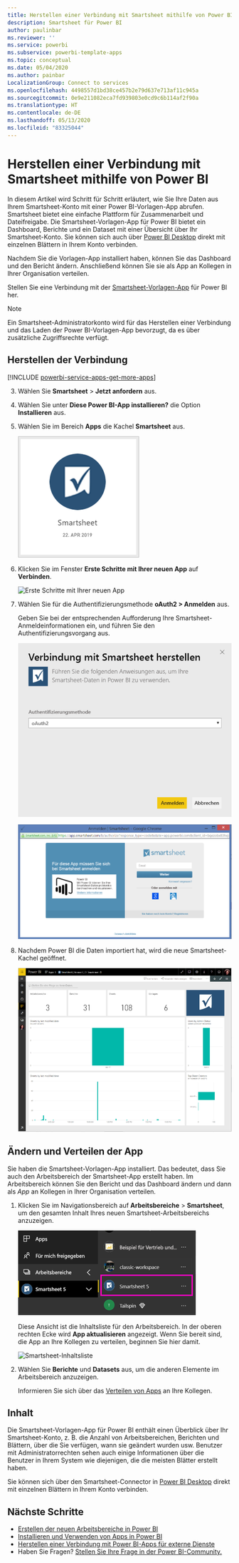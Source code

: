```yaml
---
title: Herstellen einer Verbindung mit Smartsheet mithilfe von Power BI
description: Smartsheet für Power BI
author: paulinbar
ms.reviewer: ''
ms.service: powerbi
ms.subservice: powerbi-template-apps
ms.topic: conceptual
ms.date: 05/04/2020
ms.author: painbar
LocalizationGroup: Connect to services
ms.openlocfilehash: 4498557d1bd38ce457b2e79d637e713af11c945a
ms.sourcegitcommit: 0e9e211082eca7fd939803e0cd9c6b114af2f90a
ms.translationtype: HT
ms.contentlocale: de-DE
ms.lasthandoff: 05/13/2020
ms.locfileid: "83325044"
---
```

# <a name="connect-to-smartsheet-with-power-bi"></a>Herstellen einer Verbindung mit Smartsheet mithilfe von Power BI
In diesem Artikel wird Schritt für Schritt erläutert, wie Sie Ihre Daten aus Ihrem Smartsheet-Konto mit einer Power BI-Vorlagen-App abrufen. Smartsheet bietet eine einfache Plattform für Zusammenarbeit und Dateifreigabe. Die Smartsheet-Vorlagen-App für Power BI bietet ein Dashboard, Berichte und ein Dataset mit einer Übersicht über Ihr Smartsheet-Konto. Sie können sich auch über [Power BI Desktop](desktop-connect-to-data.md) direkt mit einzelnen Blättern in Ihrem Konto verbinden. 

Nachdem Sie die Vorlagen-App installiert haben, können Sie das Dashboard und den Bericht ändern. Anschließend können Sie sie als App an Kollegen in Ihrer Organisation verteilen.

Stellen Sie eine Verbindung mit der [Smartsheet-Vorlagen-App](https://app.powerbi.com/groups/me/getapps/services/pbi-contentpacks.pbiapps-smartsheet) für Power BI her.

>[!NOTE]
>Ein Smartsheet-Administratorkonto wird für das Herstellen einer Verbindung und das Laden der Power BI-Vorlagen-App bevorzugt, da es über zusätzliche Zugriffsrechte verfügt.

## <a name="how-to-connect"></a>Herstellen der Verbindung

[!INCLUDE [powerbi-service-apps-get-more-apps](../includes/powerbi-service-apps-get-more-apps.md)]

3. Wählen Sie **Smartsheet** \> **Jetzt anfordern** aus.
4. Wählen Sie unter **Diese Power BI-App installieren?** die Option **Installieren** aus.
4. Wählen Sie im Bereich **Apps** die Kachel **Smartsheet** aus.

    ![Power BI-Kachel der App „Smartsheet“](media/service-connect-to-smartsheet/power-bi-smartsheet-tile.png)

6. Klicken Sie im Fenster **Erste Schritte mit Ihrer neuen App** auf **Verbinden**.

    ![Erste Schritte mit Ihrer neuen App](media/service-connect-to-zendesk/power-bi-new-app-connect-get-started.png)

4. Wählen Sie für die Authentifizierungsmethode **oAuth2 \> Anmelden** aus.
   
   Geben Sie bei der entsprechenden Aufforderung Ihre Smartsheet-Anmeldeinformationen ein, und führen Sie den Authentifizierungsvorgang aus.
   
   ![Smartsheet-Anmeldeinformationen](media/service-connect-to-smartsheet/creds.png)
   
   ![Smartsheet-Anmeldung](media/service-connect-to-smartsheet/creds2.png)

5. Nachdem Power BI die Daten importiert hat, wird die neue Smartsheet-Kachel geöffnet.
   
   ![Smartsheet-Dashboard](media/service-connect-to-smartsheet/power-bi-smartsheet-dashboard.png)

## <a name="modify-and-distribute-your-app"></a>Ändern und Verteilen der App

Sie haben die Smartsheet-Vorlagen-App installiert. Das bedeutet, dass Sie auch den Arbeitsbereich der Smartsheet-App erstellt haben. Im Arbeitsbereich können Sie den Bericht und das Dashboard ändern und dann als *App* an Kollegen in Ihrer Organisation verteilen. 

1. Klicken Sie im Navigationsbereich auf **Arbeitsbereiche** > **Smartsheet**, um den gesamten Inhalt Ihres neuen Smartsheet-Arbeitsbereichs anzuzeigen. 

    ![Smartsheet-Arbeitsbereich im Navigationsbereich](media/service-connect-to-smartsheet/power-bi-smartsheet-workspace.png)

    Diese Ansicht ist die Inhaltsliste für den Arbeitsbereich. In der oberen rechten Ecke wird **App aktualisieren** angezeigt. Wenn Sie bereit sind, die App an Ihre Kollegen zu verteilen, beginnen Sie hier damit. 

    ![Smartsheet-Inhaltsliste](media/service-connect-to-smartsheet/power-bi-smartsheet-workspace-content.png)

2. Wählen Sie **Berichte** und **Datasets** aus, um die anderen Elemente im Arbeitsbereich anzuzeigen.

    Informieren Sie sich über das [Verteilen von Apps](../collaborate-share/service-create-distribute-apps.md) an Ihre Kollegen.

## <a name="whats-included"></a>Inhalt
Die Smartsheet-Vorlagen-App für Power BI enthält einen Überblick über Ihr Smartsheet-Konto, z. B. die Anzahl von Arbeitsbereichen, Berichten und Blättern, über die Sie verfügen, wann sie geändert wurden usw. Benutzer mit Administratorrechten sehen auch einige Informationen über die Benutzer in Ihrem System wie diejenigen, die die meisten Blätter erstellt haben.  

Sie können sich über den Smartsheet-Connector in [Power BI Desktop](desktop-connect-to-data.md) direkt mit einzelnen Blättern in Ihrem Konto verbinden.  

## <a name="next-steps"></a>Nächste Schritte

* [Erstellen der neuen Arbeitsbereiche in Power BI](../collaborate-share/service-create-the-new-workspaces.md)
* [Installieren und Verwenden von Apps in Power BI](../consumer/end-user-apps.md)
* [Herstellen einer Verbindung mit Power BI-Apps für externe Dienste](service-connect-to-services.md)
* Haben Sie Fragen? [Stellen Sie Ihre Frage in der Power BI-Community.](https://community.powerbi.com/)